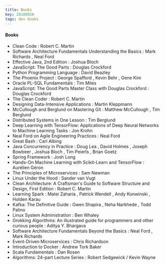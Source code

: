 ```yaml
---
title: Books
key: 20180926
tags: dev books
---
```


#### Books
 - Clean Code :  Robert C. Martin
 - Software Architecture Fundamentals Understanding the Basics : Mark Richards , Neal Ford
 - Effective Java, 2nd Edition : Joshua Bloch
 - JavaScript: The Good Parts : Douglas Crockford
 - Python Programming Language : David Beazley
 - The Phoenix Project : George Spafford , Kevin Behr , Gene Kim
 - Oracle PL-SQL Fundamentals : Tim Miles
 - JavaScript: The Good Parts Master Class with Douglas Crockford : Douglas Crockford
 - The Clean Coder : Robert C. Martin
 - Designing Data-Intensive Applications :  Martin Kleppmann
 - McCullough and Berglund on Mastering Git : Matthew McCullough , Tim Berglund
 - Distributed Systems in One Lesson : Tim Berglund
 - Deep Learning with TensorFlow: Applications of Deep Neural Networks to Machine Learning Tasks : Jon Krohn
 - Neal Ford on Agile Engineering Practices : Neal Ford
 - Great Bash : Carl Albing
 - Java Concurrency in Practice : Doug Lea , David Holmes , Joseph Bowbeer , Joshua Bloch , Tim Peierls , Brian Goetz
 - Spring Framework :  Josh Long
 - Hands-On Machine Learning with Scikit-Learn and TensorFlow : Aurélien Géron
 - The Principles of Microservices :  Sam Newman
 - Linux Under the Hood : Sander van Vugt
 - Clean Architecture: A Craftsman's Guide to Software Structure and Design, First Edition : Robert C. Martin
 - Learning Spark : Matei Zaharia , Patrick Wendell , Andy Konwinski , Holden Karau
 - Kafka: The Definitive Guide :  Gwen Shapira , Neha Narkhede , Todd Palino
 - Linux System Administration : Ben Whaley
 - Grokking Algorithms: An illustrated guide for programmers and other curious people : Aditya Y. Bhargava
 - Software Architecture Fundamentals Beyond the Basics : Neal Ford , Mark Richards
 - Event-Driven Microservices :  Chris Richardson
 - Introduction to Docker : Andrew Tork Baker
 - Scala Fundamentals :  Dan Rosen
 - Algorithms: 24-part Lecture Series : Robert Sedgewick / Kevin Wayne
